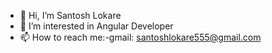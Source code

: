 - 👋 Hi, I’m Santosh Lokare
- 👀 I’m interested in Angular Developer
- 📫 How to reach me:-gmail: santoshlokare555@gmail.com

<!---
santy555-web/santy555-web is a ✨ special ✨ repository because its `README.md` (this file) appears on your GitHub profile.
You can click the Preview link to take a look at your changes.
--->
